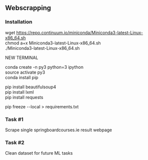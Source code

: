 ## Webscrapping 


### Installation

wget https://repo.continuum.io/miniconda/Miniconda3-latest-Linux-x86_64.sh<br>
chmod a+x Miniconda3-latest-Linux-x86_64.sh<br>
./Miniconda3-latest-Linux-x86_64.sh<br>

NEW TERMINAL

conda create -n py3 python=3 ipython <br>
source activate py3 <br>
conda install pip <br>

pip install beautifulsoup4<br>
pip install lxml<br>
pip install requests<br>


pip freeze --local > requirements.txt


### Task #1 

Scrape single springboardcourses.ie result webpage 

### Task #2

Clean dataset for future ML tasks

